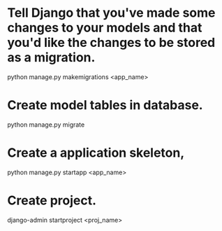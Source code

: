 # Tell Django that you've made some changes to your models and that you'd like the changes to be stored as a migration.
python manage.py makemigrations <app_name>

# Create model tables in database.
python manage.py migrate

# Create a application skeleton,
python manage.py startapp <app_name>

# Create project.
django-admin startproject <proj_name>
